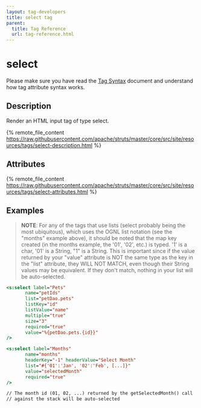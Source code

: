 ```yaml
---
layout: tag-developers
title: select tag
parent:
  title: Tag Reference
  url: tag-reference.html
---
```


# select

Please make sure you have read the [Tag Syntax](tag-syntax) document and understand how tag attribute syntax works.

## Description

Render an HTML input tag of type select.

{% remote_file_content https://raw.githubusercontent.com/apache/struts/master/core/src/site/resources/tags/select-description.html %}

## Attributes

{% remote_file_content https://raw.githubusercontent.com/apache/struts/master/core/src/site/resources/tags/select-attributes.html %}

## Examples

> **NOTE**: For any of the tags that use lists (select probably being the most ubiquitous), which uses the OGNL list
> notation (see the "months" example above), it should be noted that the map key created (in the months example,
> the '01', '02', etc.) is typed. '1' is a char, '01' is a String, "1" is a String. This is important since if
> the value returned by your "value" attribute is NOT the same type as the key in the "list" attribute, they
> WILL NOT MATCH, even though their String values may be equivalent. If they don't match, nothing in your list
> will be auto-selected.

```jsp
<s:select label="Pets"
       name="petIds"
       list="petDao.pets"
       listKey="id"
       listValue="name"
       multiple="true"
       size="3"
       required="true"
       value="%{petDao.pets.{id}}"
/>

<s:select label="Months"
       name="months"
       headerKey="-1" headerValue="Select Month"
       list="#{'01':'Jan', '02':'Feb', [...]}"
       value="selectedMonth"
       required="true"
/>

// The month id (01, 02, ...) returned by the getSelectedMonth() call
// against the stack will be auto-selected
```
